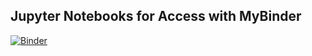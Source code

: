 ## Jupyter Notebooks for Access with MyBinder

[![Binder](https://mybinder.org/badge_logo.svg)](https://mybinder.org/v2/gh/avepriv/jupyter-tests/main)
